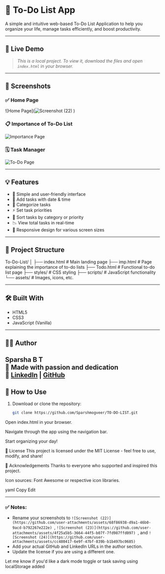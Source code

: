 # 📝 To-Do List App

A simple and intuitive web-based To-Do List Application to help you organize your life, manage tasks efficiently, and boost productivity.

---

## 🚀 Live Demo

> *This is a local project. To view it, download the files and open `index.html` in your browser.*

---

## 📸 Screenshots

### ✅ Home Page
![Home Page](![Screenshot (22)](https://github.com/user-attachments/assets/19c80e1d-eafc-4590-b995-36a1083d9ac1)
)

### 📋 Importance of To-Do List
![Importance Page](screenshots/screenshot-importance.png)

### 🗓️ Task Manager
![To-Do Page](screenshots/screenshot-todo.png)

---

## 💡 Features

- 🎯 Simple and user-friendly interface
- 📆 Add tasks with date & time
- 🔖 Categorize tasks
- ⚡ Set task priorities
- 🔄 Sort tasks by category or priority
- 📉 View total tasks in real-time
- 📲 Responsive design for various screen sizes

---

## 📂 Project Structure

To-Do-List/
│
├── index.html # Main landing page
├── imp.html # Page explaining the importance of to-do lists
├── Todo.html # Functional to-do list page
├── styles/ # CSS styling
├── scripts/ # JavaScript functionality
└── assets/ # Images, icons, etc.


---

## 🛠️ Built With

- HTML5
- CSS3
- JavaScript (Vanilla)

---

## 🧑‍💻 Author

**Sparsha B T**  
💖 Made with passion and dedication  
🔗 [LinkedIn](https://www.linkedin.com/in/sparsha-b-t-3157592a2/) | [GitHub](https://github.com/Sparshmogveer)
---

## 📌 How to Use

1. Download or clone the repository:
   ```bash
   git clone https://github.com/Sparshmogveer/TO-DO-LIST.git
Open index.html in your browser.

Navigate through the app using the navigation bar.

Start organizing your day!

📜 License
This project is licensed under the MIT License - feel free to use, modify, and share!

🙌 Acknowledgements
Thanks to everyone who supported and inspired this project.

Icon sources: Font Awesome or respective icon libraries.

yaml
Copy
Edit

---

### ✅ Notes:

- Rename your screenshots to `![Screenshot (22)](https://github.com/user-attachments/assets/68f86938-d9a1-46b0-9acd-b792267e222e)
`, `![Screenshot (23)](https://github.com/user-attachments/assets/4f25a5b5-3664-44f5-b07f-7fd987ffd097)
`, and `![Screenshot (24)](https://github.com/user-attachments/assets/cc480417-6e9f-47bf-839b-b1b497bc0685)
` 
- Add your actual GitHub and LinkedIn URLs in the author section.
- Update the license if you are using a different one.

Let me know if you'd like a dark mode toggle or task saving using localStorage added
